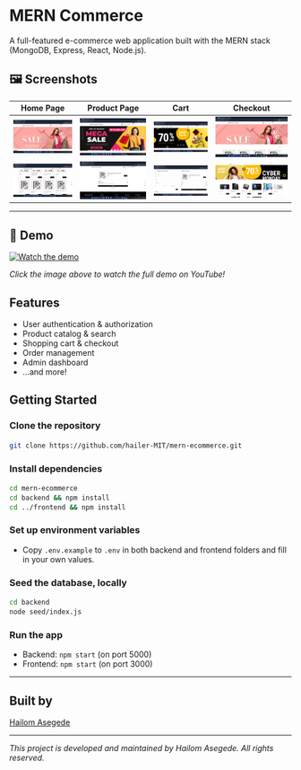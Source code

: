 # MERN Commerce

A full-featured e-commerce web application built with the MERN stack (MongoDB, Express, React, Node.js).

## 🖼️ Screenshots

| Home Page                             | Product Page                          | Cart                                  | Checkout                                  |
| ------------------------------------- | ------------------------------------- | ------------------------------------- | ----------------------------------------- |
| ![](frontend/src/assets/images/1.png) | ![](frontend/src/assets/images/2.png) | ![](frontend/src/assets/images/3.png) | ![](frontend/src/assets/images/4.png)     |
| ![](frontend/src/assets/images/6.png) | ![](frontend/src/assets/images/7.png) | ![](frontend/src/assets/images/8.png) | ![](frontend/src/assets/images/front.png) |

---

## 🎥 Demo

[![Watch the demo](https://img.youtube.com/vi/wRvTTlpbkqA/0.jpg)](https://youtu.be/wRvTTlpbkqA?list=PLFsQbAK6u_Mdk1jGu7dN3RqPA_oq7AxoA)

_Click the image above to watch the full demo on YouTube!_

## Features

- User authentication & authorization
- Product catalog & search
- Shopping cart & checkout
- Order management
- Admin dashboard
- ...and more!

## Getting Started

### Clone the repository

```bash
git clone https://github.com/hailer-MIT/mern-ecommerce.git
```

### Install dependencies

```bash
cd mern-ecommerce
cd backend && npm install
cd ../frontend && npm install
```

### Set up environment variables

- Copy `.env.example` to `.env` in both backend and frontend folders and fill in your own values.

### Seed the database, locally

```bash
cd backend
node seed/index.js
```

### Run the app

- Backend: `npm start` (on port 5000)
- Frontend: `npm start` (on port 3000)

---

## Built by

[Hailom Asegede](https://github.com/hailer-MIT)

---

_This project is developed and maintained by Hailom Asegede. All rights reserved._
